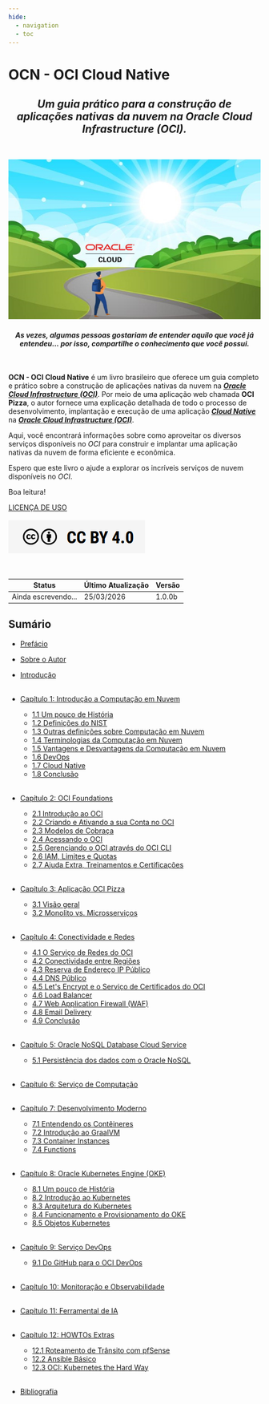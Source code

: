 ```yaml
---
hide:
  - navigation
  - toc
---
```


# OCN - OCI Cloud Native
<h2 style="text-align: center; font-style: italic;">
Um guia prático para a construção de aplicações nativas da nuvem na Oracle Cloud Infrastructure (OCI).
</h2>
<br>

![alt_text](./img/livro-ocn-logo-1.jpg "Livro: OCN - Oracle Cloud Native")

<h4 style="text-align: center; font-style: italic;">
   As vezes, algumas pessoas gostariam de entender aquilo que você já entendeu... por isso, compartilhe o conhecimento que você possui.
</h4>
<br>

**OCN - OCI Cloud Native** é um livro brasileiro que oferece um guia completo e prático sobre a construção de aplicações nativas da nuvem na **_[Oracle Cloud Infrastructure (OCI)](https://www.oracle.com/cloud/)_**. Por meio de uma aplicação web chamada **OCI Pizza**, o autor fornece uma explicação detalhada de todo o processo de desenvolvimento, implantação e execução de uma aplicação **_[Cloud Native](https://github.com/cncf/toc/blob/main/DEFINITION.md#portugu%C3%AAs-brasileiro)_** na **_[Oracle Cloud Infrastructure (OCI)](https://www.oracle.com/cloud/)_**.

Aqui, você encontrará informações sobre como aproveitar os diversos serviços disponíveis no _OCI_ para construir e implantar uma aplicação nativas da nuvem de forma eficiente e econômica.

Espero que este livro o ajude a explorar os incríveis serviços de nuvem disponíveis no _OCI_.

Boa leitura!

[LICENÇA DE USO](./license.md)
<br><br>
<a href="/license/">
   <img src="./img/cc-by-40.png" alt="CC BY 4.0" class="align-left">
</a>
<br><br><br>

| Status              | Último Atualização | Versão   |
|---------------------|--------------------|----------|
| Ainda escrevendo... | 25/03/2026         | 1.0.0b   |

## Sumário

- [Prefácio](./prefacio.md)
- [Sobre o Autor](./sobre-o-autor.md)
- [Introdução](./introducao.md)
<br><br>

- [Capítulo 1: Introdução a Computação em Nuvem](./capitulo-1/index.md)
    - [1.1 Um pouco de História](./capitulo-1/historia-computacao-em-nuvem.md)
    - [1.2 Definições do NIST](./capitulo-1/definicoes-nist.md)
    - [1.3 Outras definições sobre Computação em Nuvem](./capitulo-1/outras-definicoes.md)
    - [1.4 Terminologias da Computação em Nuvem](./capitulo-1/terminologias.md)
    - [1.5 Vantagens e Desvantagens da Computação em Nuvem](./capitulo-1/vantagens-desvantagens.md)
    - [1.6 DevOps](./capitulo-1/devops.md)
    - [1.7 Cloud Native](./capitulo-1/cloud-native.md)
    - [1.8 Conclusão](./capitulo-1/conclusao.md)
<br><br>

- [Capítulo 2: OCI Foundations](./capitulo-2/index.md)
    - [2.1 Introdução ao OCI](./capitulo-2/introducao-ao-oci.md)
    - [2.2 Criando e Ativando a sua Conta no OCI](./capitulo-2/criando-e-ativando-a-sua-conta-no-oci.md)
    - [2.3 Modelos de Cobraça](./capitulo-2/modelos-de-cobraca.md)
    - [2.4 Acessando o OCI](./capitulo-2/acessando-o-oci.md)
    - [2.5 Gerenciando o OCI através do OCI CLI](./capitulo-2/gerenciando-o-oci-atraves-do-oci-cli.md)
    - [2.6 IAM, Limites e Quotas](./capitulo-2/iam-limites-e-quotas.md)
    - [2.7 Ajuda Extra, Treinamentos e Certificações](./capitulo-2/ajuda-extra-treinamentos-certificacoes.md)
<br><br>

- [Capítulo 3: Aplicação OCI Pizza](./capitulo-3/index.md)
    - [3.1 Visão geral](./capitulo-3/ocipizza-overview.md)
    - [3.2 Monolito vs. Microsserviços](./capitulo-3/microservices.md)
<br><br>

- [Capítulo 4: Conectividade e Redes](./capitulo-4/index.md)
    - [4.1 O Serviço de Redes do OCI](./capitulo-4/servico-de-redes.md)
    - [4.2 Conectividade entre Regiões](./capitulo-4/conectividade-entre-regioes.md)
    - [4.3 Reserva de Endereço IP Público](./capitulo-4/reserva-ip-publico.md)
    - [4.4 DNS Público](./capitulo-4/dns-publico.md)
    - [4.5 Let's Encrypt e o Serviço de Certificados do OCI](./capitulo-4/lets-encrypt.md)
    - [4.6 Load Balancer](./capitulo-4/load-balancer.md)
    - [4.7 Web Application Firewall (WAF)](./capitulo-4/waf.md)
    - [4.8 Email Delivery](./capitulo-4/email-delivery.md)
    - [4.9 Conclusão](./capitulo-4/conclusao.md)
<br><br>

- [Capítulo 5: Oracle NoSQL Database Cloud Service](./capitulo-5/index.md)
    - [5.1 Persistência dos dados com o Oracle NoSQL](./capitulo-5/nosql.md)
<br><br>

- [Capítulo 6: Serviço de Computação](./capitulo-6/index.md)
<br><br>

- [Capítulo 7: Desenvolvimento Moderno](./capitulo-7/index.md)
    - [7.1 Entendendo os Contêineres](./capitulo-7/containers.md)
    - [7.2 Introdução ao GraalVM](./capitulo-7/graalvm.md)
    - [7.3 Container Instances](./capitulo-7/container-instances.md)
    - [7.4 Functions](./capitulo-7/functions.md)
<br><br>

- [Capítulo 8: Oracle Kubernetes Engine (OKE)](./capitulo-8/index.md)
    - [8.1 Um pouco de História](./capitulo-8/historia-do-kubernetes.md)
    - [8.2 Introdução ao Kubernetes](./capitulo-8/introducao-ao-kubernetes.md)
    - [8.3 Arquitetura do Kubernetes](./capitulo-8/arquitetura-kubernetes.md)
    - [8.4 Funcionamento e Provisionamento do OKE](./capitulo-8/funcionamento-provisionamento-oke.md)
    - [8.5 Objetos Kubernetes](./capitulo-8/objetos-kubernetes.md)
<br><br>

- [Capítulo 9: Serviço DevOps](./capitulo-9/index.md)
    - [9.1 Do GitHub para o OCI DevOps](./capitulo-9/github-ocidevops.md)
<br><br>

- [Capítulo 10: Monitoração e Observabilidade](./capitulo-10/index.md)
<br><br>

- [Capítulo 11: Ferramental de IA](./capitulo-11/index.md)
<br><br>

- [Capítulo 12: HOWTOs Extras](./capitulo-12/index.md)
    - [12.1 Roteamento de Trânsito com pfSense](./capitulo-12/transit-routing-pfsense.md)
    - [12.2 Ansible Básico](./capitulo-12/ansible-básico.md)
    - [12.3 OCI: Kubernetes the Hard Way](./capitulo-12/oci-kubernetes-hard-way.md)
<br><br>

- [Bibliografia](./bibliografia.md)